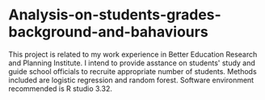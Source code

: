# Analysis-on-students-grades-background-and-bahaviours

This project is related to my work experience in Better Education Research and Planning Institute. I intend to provide asstance on students' study and guide school officials to recruite appropriate number of students. Methods included are logistic regression and random forest. Software environment recommended is R studio 3.32.


